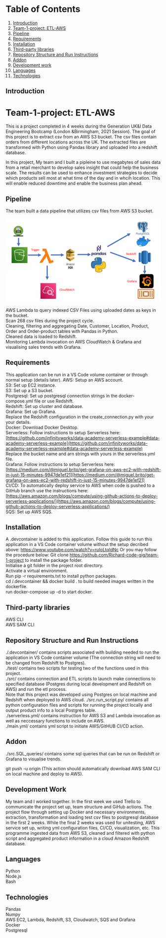 # Table of Contents
1. [Introduction](#introduction)
2. [Team-1-project: ETL-AWS](#team-1-project-etl-aws)  
3. [Pipeline](#pipeline)  
4. [Requirements](#requirements)  
5. [Installation](#installation)  
6. [Third-party libraries](#third-party-libraries)  
7. [Repository Structure and Run Instructions](#repository-structure-and-run-instructions)  
8. [Addon](#addon)  
9. [Development work](#development-work)  
10. [Languages](#languages)  
11. [Technologies](#technologies)  

## Introduction

# Team-1-project: ETL-AWS

This is a project completed in 4 weeks during the Generation UK&I Data Engineering Bootcamp (London &Birmingham, 2021 Session). The goal of this project is to extract csv from an AWS S3 bucket. The csv files contain orders from different locations across the UK. The extracted files are transformed with Python using Pandas library and uploaded into a redshift database. 

In this project, My team and I built a pipleine to use megabytes of sales data from a retail merchant to develop sales insight that could help the business scale. The results can be used to enhance investment strategies to decide which products sell most at what time of the day and in whcih location. This will enable reduced downtime and enable the business plan ahead.

## Pipeline
The team built a data pipeline that utilizes csv files from AWS S3 bucket.

![Project flow](https://github.com/Richard-code-gig/team-1-project/blob/main/project_flow.png?raw=true)

AWS Lambda to query indexed CSV Files using uploaded dates as keys in the bucket.  
Scan 268 csv files during the project cycle.  
Cleaning, filtering and aggregating Date, Customer, Location, Product, Order and Order-product tables with Pandas in Python.  
Cleaned data is loaded to Redshift.  
Monitoring Lambda invocation on AWS CloudWatch & Grafana and visualising sales trends with Grafana.  

## Requirements
This application can be run in a VS Code volume container or through normal setup (details later).
AWS: Setup an AWS account.  
S3: Set up EC2 instance.  
S3: Set up a S3 bucket.  
Postgresql: Set up postgresql connection strings in the docker-compose.yml file or use Redshift.  
Redshift: Set up cluster and database.  
Grafana: Set up Grafana.  
Replace the Redshift configuration in the create_connection.py with your your details.  
Docker: Download Docker Desktop.  
Serverless: Follow instructions to setup Serverless here:  
[https://github.com/infinityworks/data-academy-serverless-example#data-academy-serverless-example](https://github.com/infinityworks/data-academy-serverless-example#data-academy-serverless-example)  
Replace the bucket name and arn strings with yours in the serverless.yml file.  
Grafana: Follow instructions to setup Serverless here:  
[https://medium.com/@miguel.brito/get-grafana-on-aws-ec2-with-redshift-in-just-15-minutes-9947de1ef21](https://medium.com/@miguel.brito/get-grafana-on-aws-ec2-with-redshift-in-just-15-minutes-9947de1ef21)  
CI/CD: To automatically deploy service to AWS when code is pushed to a GitHub branch use the instructions here:  
[https://aws.amazon.com/blogs/compute/using-github-actions-to-deploy-serverless-applications/](https://aws.amazon.com/blogs/compute/using-github-actions-to-deploy-serverless-applications/)  
SQS: Set up AWS SQS.  

## Installation
A .devcontainer is added to this application. Follow this guide to run this application in a VS Code container volume without the setup decribed above:
https://www.youtube.com/watch?v=ruIoLtqIdNc
Or you may follow the procedure below:
Git clone https://github.com/Richard-code-gig/team-1-project to install the package folder.  
Initialise a git folder in the project root directory.  
Activate a virtual environment.  
Run pip -r requirements.txt to install python packages.  
cd /.devcontainer && docker build . to build needed images written in the dockerfile.  
run docker-compose up -d to start docker.  

## Third-party libraries
AWS CLI  
AWS SAM CLI  

## Repository Structure and Run Instructions

./.devcontainer/ contains scripts associated with building needed to run the application in VS Code container volume (The connection string will need to be changed from Redshift to Postgres).  
./test/ contains two scripts for testing two of the functions used in this project.  
./src/ contains connection and ETL scripts to launch make connections to specified database (Postgres during local development and Redshift on AWS) and run the etl process.  
Note that this project was developed using Postgres on local machine and Redshift when deployed to AWS cloud.
./src.run_script.py/ contains all python configuration files and scripts for running the project locally and output product info to a local Postgres table.  
./serverless.yml/ contains instruction for AWS S3 and Lambda invocation as well as neccessary functions to include on AWS.  
./main.yml/ contains yml script to initiate AWS/GitHUB CI/CD action.  

## Addon
./src.SQL_queries/ contains some sql queries that can be run on Redshift or Grafana to visualise trends.  

git push -u origin <remote-branch> (This action should automatically download AWS SAM CLI on local machine and deploy to AWS).  

## Development Work
My team and I worked together. In the first week we used Trello to communicate the project set up, team structure and GiHub actions. The project flow through setting up Docker and necessary environments, extraction, transformation and loading test csv files to postgresql database in the first 2 weeks. While the final 2 weeks was used for unitesting, AWS service set up, writing yml configuration files, CI/CD, visualization, etc. This programme ingested data from AWS S3, cleaned and filtered with python script and aggregated product information in a cloud Amazon Redshift database.  

## Languages
Python  
Node.js  
Bash  

## Technologies  
Pandas   
Numpy  
AWS EC2, Lambda, Redshift, S3, Cloudwatch, SQS and Grafana  
Docker  
Postgresql  
